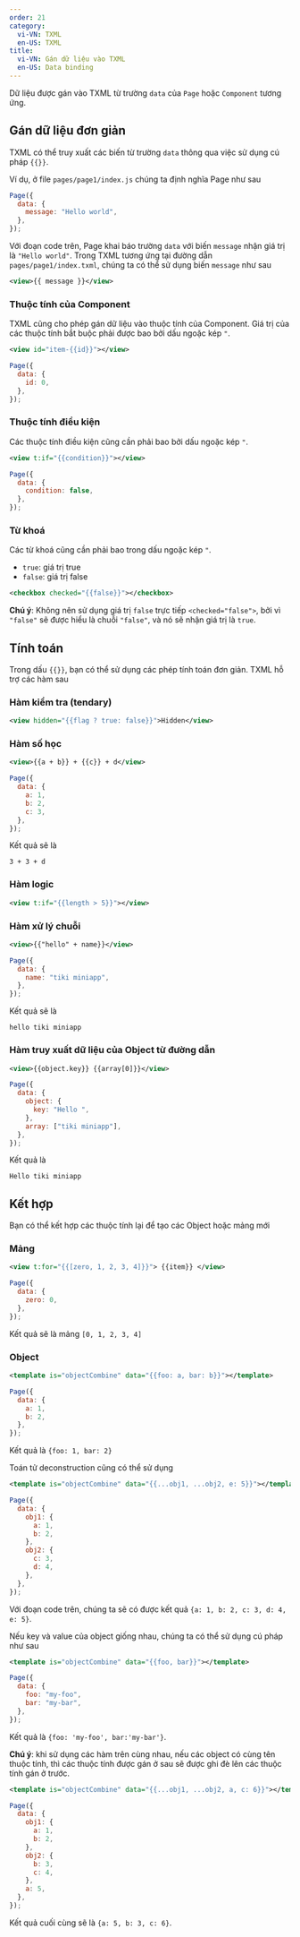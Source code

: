```yaml
---
order: 21
category:
  vi-VN: TXML
  en-US: TXML
title:
  vi-VN: Gán dữ liệu vào TXML
  en-US: Data binding
---
```


Dữ liệu được gán vào TXML từ trường `data` của `Page` hoặc `Component` tương ứng.

## Gán dữ liệu đơn giản

TXML có thể truy xuất các biến từ trường `data` thông qua việc sử dụng cú pháp `{{}}`.

Ví dụ, ở file `pages/page1/index.js` chúng ta định nghĩa Page như sau

```js
Page({
  data: {
    message: "Hello world",
  },
});
```

Với đoạn code trên, Page khai báo trường `data` với biến `message` nhận giá trị là `"Hello world"`.
Trong TXML tương ứng tại đường dẫn `pages/page1/index.txml`, chúng ta có thể sử dụng biến `message` như sau

```xml
<view>{{ message }}</view>
```

### Thuộc tính của Component

TXML cũng cho phép gán dữ liệu vào thuộc tính của Component. Giá trị của các thuộc tính bắt buộc phải được bao bởi dấu ngoặc kép `"`.

```xml
<view id="item-{{id}}"></view>
```

```js
Page({
  data: {
    id: 0,
  },
});
```

### Thuộc tính điều kiện

Các thuộc tính điều kiện cũng cần phải bao bởi dấu ngoặc kép `"`.

```xml
<view t:if="{{condition}}"></view>
```

```js
Page({
  data: {
    condition: false,
  },
});
```

### Từ khoá

Các từ khoá cũng cần phải bao trong dấu ngoặc kép `"`.

- `true`: giá trị true
- `false`: giá trị false

```xml
<checkbox checked="{{false}}"></checkbox>
```

**Chú ý**: Không nên sử dụng giá trị `false` trực tiếp `<checked="false">`, bởi vì `"false"` sẽ được hiểu là chuỗi `"false"`, và nó sẽ nhận giá trị là `true`.

## Tính toán

Trong dấu `{{}}`, bạn có thể sử dụng các phép tính toán đơn giản. TXML hỗ trợ các hàm sau

### Hàm kiểm tra (tendary)

```xml
<view hidden="{{flag ? true: false}}">Hidden</view>
```

### Hàm số học

```xml
<view>{{a + b}} + {{c}} + d</view>
```

```js
Page({
  data: {
    a: 1,
    b: 2,
    c: 3,
  },
});
```

Kết quả sẽ là

```
3 + 3 + d
```

### Hàm logic

```xml
<view t:if="{{length > 5}}"></view>
```

### Hàm xử lý chuỗi

```xml
<view>{{"hello" + name}}</view>
```

```js
Page({
  data: {
    name: "tiki miniapp",
  },
});
```

Kết quả sẽ là

```
hello tiki miniapp
```

### Hàm truy xuất dữ liệu của Object từ đường dẫn

```xml
<view>{{object.key}} {{array[0]}}</view>
```

```js
Page({
  data: {
    object: {
      key: "Hello ",
    },
    array: ["tiki miniapp"],
  },
});
```

Kết quả là

```
Hello tiki miniapp
```

## Kết hợp

Bạn có thể kết hợp các thuộc tính lại để tạo các Object hoặc mảng mới

### Mảng

```xml
<view t:for="{{[zero, 1, 2, 3, 4]}}"> {{item}} </view>
```

```js
Page({
  data: {
    zero: 0,
  },
});
```

Kết quả sẽ là mảng `[0, 1, 2, 3, 4]`

### Object

```xml
<template is="objectCombine" data="{{foo: a, bar: b}}"></template>
```

```js
Page({
  data: {
    a: 1,
    b: 2,
  },
});
```

Kết quả là `{foo: 1, bar: 2}`

Toán tử deconstruction cũng có thể sử dụng

```xml
<template is="objectCombine" data="{{...obj1, ...obj2, e: 5}}"></template>
```

```js
Page({
  data: {
    obj1: {
      a: 1,
      b: 2,
    },
    obj2: {
      c: 3,
      d: 4,
    },
  },
});
```

Với đoạn code trên, chúng ta sẽ có được kết quả `{a: 1, b: 2, c: 3, d: 4, e: 5}`.

Nếu key và value của object giống nhau, chúng ta có thể sử dụng cú pháp như sau

```xml
<template is="objectCombine" data="{{foo, bar}}"></template>
```

```js
Page({
  data: {
    foo: "my-foo",
    bar: "my-bar",
  },
});
```

Kết quả là `{foo: 'my-foo', bar:'my-bar'}`.

**Chú ý**: khi sử dụng các hàm trên cùng nhau, nếu các object có cùng tên thuộc tính, thì các thuộc tính được gán ở sau sẽ được ghi đè lên các thuộc tính gán ở trước.

```xml
<template is="objectCombine" data="{{...obj1, ...obj2, a, c: 6}}"></template>
```

```js
Page({
  data: {
    obj1: {
      a: 1,
      b: 2,
    },
    obj2: {
      b: 3,
      c: 4,
    },
    a: 5,
  },
});
```

Kết quả cuối cùng sẽ là `{a: 5, b: 3, c: 6}`.
